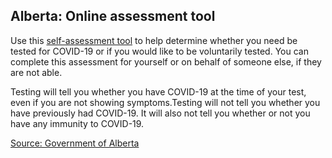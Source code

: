 ## Alberta: Online assessment tool

Use this [self-assessment tool](https://myhealth.alberta.ca/Journey/COVID-19/Pages/COVID-Self-Assessment.aspx) to help determine whether you need be tested for COVID-19 or if you would like to be voluntarily tested. You can complete this assessment for yourself or on behalf of someone else, if they are not able.

Testing will tell you whether you have COVID-19 at the time of your test, even if you are not showing symptoms.Testing will not tell you whether you have previously had COVID-19. It will also not tell you whether or not you have any immunity to COVID-19.

[Source: Government of Alberta](https://www.albertahealthservices.ca/)
